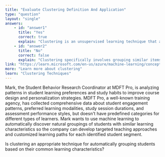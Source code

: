 ```yaml
---
title: "Evaluate Clustering Definition And Application"
type: "question"
layout: "single"
answers:
    - id: "answer1"
      title: "Yes"
      correct: true
      explain: "Clustering is an unsupervised learning technique that automatically groups data points with similar characteristics or features together without requiring predefined categories."
    - id: "answer2"
      title: "No"
      correct: false
      explain: "Clustering specifically involves grouping similar items based on their shared characteristics, making this definition accurate for the clustering technique."
link: "https://learn.microsoft.com/en-us/azure/machine-learning/concept-clustering"
more: "Learn more about clustering"
learn: "Clustering Techniques"
---
```


Mark, the Student Behavior Research Coordinator at MDFT Pro, is analyzing patterns in student learning preferences and study habits to improve course design and personalization strategies. MDFT Pro, a well-known training agency, has collected comprehensive data about student engagement patterns, preferred learning modalities, study session durations, and assessment performance styles, but doesn't have predefined categories for different types of learners. Mark wants to use machine learning to automatically discover natural groupings of students with similar learning characteristics so the company can develop targeted teaching approaches and customized learning paths for each identified student segment.

Is clustering an appropriate technique for automatically grouping students based on their common learning characteristics?

